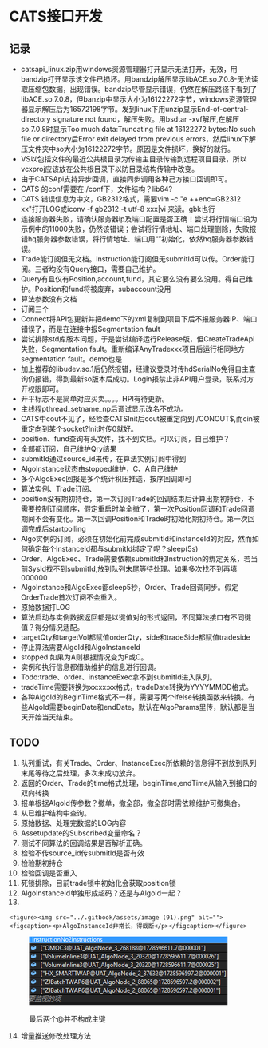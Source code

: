 # CATS接口开发

## 记录

* catsapi\_linux.zip用windows资源管理器打开显示无法打开，无效，用bandzip打开显示该文件已损坏。用bandzip解压显示libACE.so.7.0.8-无法读取压缩包数据，出现错误。bandzip尽管显示错误，仍然在解压路径下看到了libACE.so.7.0.8，但banzip中显示大小为16122272字节，windows资源管理器显示解压后为16572198字节。发到linux下用unzip显示End-of-central-directory signature not found，解压失败。用bsdtar -xvf解压,在解压so.7.0.8时显示Too much data:Truncating file at 16122272 bytes:No such file or directory后Error exit delayed from previous errors，然后linux下解压文件夹中so大小为16122272字节。原因是文件损坏，换好的就行。
* VS以包括文件的最近公共根目录为传输主目录传输到远程项目目录，所以vcxproj应该放在公共根目录下以防目录结构传输中改变。
* 由于CATSApi支持异步回调，直接同步调用各种己方接口回调即可。
* CATS 的conf需要在./conf下，文件结构？lib64?
* CATS 错误信息为中文，GB2312格式，需要vim -c "e ++enc=GB2312 xx"打开LOG或iconv -f gb2312 -t utf-8 xxx|vi 来读。gbk也行
* 连接服务器失败，请确认服务器ip及端口配置是否正确！尝试将行情端口设为示例中的11000失败，仍然该错误；尝试将行情地址、端口处理删除，失败报错hq服务器参数错误，将行情地址、端口用“”初始化，依然hq服务器参数错误。
* Trade能订阅但无文档。Instruction能订阅但无submitId可以传。Order能订阅。三者均没有Query接口，需要自己维护。
* Query有且仅有Position,account,fund，其它要么没有要么没用。得自己维护。Position和fund将被废弃，subaccount没用
* 算法参数没有文档
* 订阅三个
* Connect将API包更新并把demo下的xml复制到项目下后不报服务器IP、端口错误了，而是在连接中报Segmentation fault
* 尝试排除std库版本问题，于是尝试编译运行Release版，但CreateTradeApi失败，Segmentation fault。重新编译AnyTradexxx项目后运行相同地方segmentation fault。demo也是
* 加上推荐的libudev.so.1后仍然报错，经建议登录时传hdSerialNo免得自主查询仍报错，得到最新so版本后成功。Login报禁止非API用户登录，联系对方开权限即可。
* 开平标志不是简单对应买卖。。。。HPI有待更新。
* 主线程pthread\_setname\_np后调试显示改名不成功。
* CATS中cout不见了，经检查CATSInit后cout被重定向到./CONOUT$,而cin被重定向到某个socket?Init时传0就好。
* position、fund查询有头文件，找不到文档。可以订阅，自己维护？
* 全部都订阅，自己维护Qry结果
* submitId通过source\_id来传，在算法实例订阅中得到
* AlgoInstance状态由stopped维护，C、A自己维护
* 多个AlgoExec回报是多个统计积压推送，按序回调即可
* 算法实例、Trade订阅、
* position没有期初持仓，第一次订阅Trade的回调结束后计算出期初持仓，不需要控制订阅顺序，假定重启时单全撤了，第一次Position回调和Trade回调期间不会有变化。第一次回调Position和Trade时初始化期初持仓。第一次回调完成后startpolling
* Algo实例的订阅，必须在初始化前完成submitId和instanceId的对应，然而如何确定每个InstanceId都与submitId绑定了呢？sleep(5s)
* Order、AlgoExec、Trade需要依赖submitId和Instruction的绑定关系，若当前SysId找不到submitId,放到队列末尾等待处理。如果多次找不到再填000000
* AlgoInstance和AlgoExec都sleep5秒，Order、Trade回调同步。假定OrderTrade首次订阅不会重入。
* 原始数据打LOG
* 算法启动与实例数据返回都是以键值对的形式返回，不同算法接口有不同键值？得分情况适配。
* targetQty和targetVol都赋值orderQty，side和tradeSide都赋值tradeside
* 停止算法需要AlgoId和AlgoInstanceId
* stopped 如果为A则根据情况变为F或C。
* 实例和执行信息都借助维护的信息进行回调。
* Todo:trade、order、instanceExec拿不到submitId进入队列。
* tradeTime需要转换为xx:xx:xx格式，tradeDate转换为YYYYMMDD格式。
* 各种AlgoId的BeginTime格式不一样，需要写两个ifelse转换函数来转换。有些AlgoId需要beginDate和endDate，默认在AlgoParams里传，默认都是当天开始当天结束。

## TODO

1. 队列重试，有关Trade、Order、InstanceExec所依赖的信息得不到放到队列末尾等待之后处理，多次未成功放弃。
2. 返回的Order、Trade的time格式处理，beginTime,endTime从输入到接口的双向转换
3. 报单根据AlgoId传参数？撤单，撤全部，撤全部时需依赖维护可撤集合。
4. 从已维护结构中查询。
5. 原始数据、处理完数据的LOG内容
6. Assetupdate的Subscribed变量命名？
7. 测试不同算法的回调结果是否解析正确。
8. 检验不传source\_id传submitId是否有效
9. 检验期初持仓
10. 检验回调是否重入
11. 死锁排除，目前trade锁中初始化会获取position锁
12. AlgoInstanceId单独形成超码？还是与AlgoId一起？
13.

    <figure><img src="../.gitbook/assets/image (91).png" alt=""><figcaption><p>AlgoInstanceId非常长，得截断</p></figcaption></figure>

<figure><img src="../.gitbook/assets/image (92).png" alt=""><figcaption><p>最后两个@并不构成主键</p></figcaption></figure>

14. 增量推送修改处理方法
